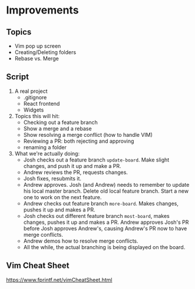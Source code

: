 # Improvements

## Topics
* Vim pop up screen
* Creating/Deleting folders
* Rebase vs. Merge

## Script
1. A real project
    - .gitignore
    - React frontend
    - Widgets
2. Topics this will hit:
    - Checking out a feature branch
    - Show a merge and a rebase
    - Show resolving a merge conflict (how to handle VIM)
    - Reviewing a PR: both rejecting and approving
    - renaming a folder
3. What we're actually doing:
    - Josh checks out a feature branch `update-board`. Make slight changes, and push it up and make a PR.
    - Andrew reviews the PR, requests changes.
    - Josh fixes, resubmits it.
    - Andrew approves. Josh (and Andrew) needs to remember to update his local master branch. Delete old 
    local feature branch. Start a new one to work on the next feature.
    - Andrew checks out feature branch `more-board`. Makes changes, pushes it up and makes a PR.
    - Josh checks out different feature branch `most-board`, makes changes, pushes it up and makes a PR.
    Andrew approves Josh's PR before Josh approves Andrew's, causing Andrew's PR now to have merge conflicts.
    - Andrew demos how to resolve merge conflicts.
    - All the while, the actual branching is being displayed on the board.

## Vim Cheat Sheet
https://www.fprintf.net/vimCheatSheet.html